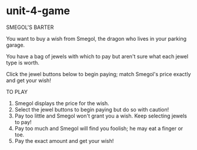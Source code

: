# unit-4-game
SMEGOL'S BARTER

You want to buy a wish from Smegol, the dragon who lives in your parking garage.

You have a bag of jewels with which to pay but aren't sure what each jewel type is worth.

Click the jewel buttons below to begin paying; match Smegol's price exactly and get your wish!

TO PLAY
1. Smegol displays the price for the wish.
2. Select the jewel buttons to begin paying but do so with caution!
3. Pay too little and Smegol won't grant you a wish. Keep selecting jewels to pay!
4. Pay too much and Smegol will find you foolish; he may eat a finger or toe.
5. Pay the exact amount and get your wish!